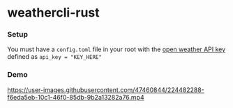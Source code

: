 # weathercli-rust

### Setup

You must have a `config.toml` file in your root with the [open weather API key](https://home.openweathermap.org) defined as `api_key = "KEY_HERE"`

### Demo


https://user-images.githubusercontent.com/47460844/224482288-f6eda5eb-10c1-46f0-85db-9b2a13282a76.mp4

